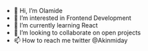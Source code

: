 - 👋 Hi, I’m Olamide
- 👀 I’m interested in Frontend Development
- 🌱 I’m currently learning React 
- 💞️ I’m looking to collaborate on open projects
- 📫 How to reach me twitter @Akinmiday

<!---
akinmiday/akinmiday is a ✨ special ✨ repository because its `README.md` (this file) appears on your GitHub profile.
You can click the Preview link to take a look at your changes.
--->
